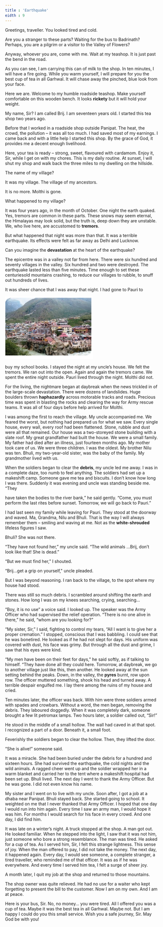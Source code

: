 ```yaml
---
title : 'Earthquake'
eidth : 9
---
```


Greetings, traveller. You looked tired and cold. 

Are you a stranger to these parts? Waiting for the bus to Badrinath? Perhaps, you are a pilgrim or a visitor to the Valley of Flowers?

 Anyway, whoever you are, come with me. Wait at my teashop. It is just past the bend in the road.

 As you can see, I am carrying this can of milk to the shop. In ten minutes, I will have a fire going. While you warm yourself, I will prepare for you the best cup of tea in all Garhwal. It will chase away the pinched, blue look from your face. 

Here we are. Welcome to my humble roadside teashop. Make yourself comfortable on this wooden bench. It looks **rickety** but it will hold your weight.


My name, Sir? I am called Brij. I am seventeen years old. I started this tea shop two years ago. 

Before that I worked in a roadside shop outside Panipat. The heat, the crowd, the pollution – it was all too much. I had saved most of my earnings. I came back and with a little help I started this shop. By the grace of God, it provides me a decent enough livelihood.

 Here, your tea is ready – strong, sweet, flavoured with cardamom. Enjoy it, Sir, while I get on with my chores. This is my daily routine. At sunset, I will shut my shop and walk back the three miles to my dwelling on the hillside.

 The name of my village?

 It was my village. The village of my ancestors.

 It is no more. Molthi is gone. 

What happened to my village?


It was four years ago, in the month of October. One night the earth quaked. Yes, tremors are common in these parts. These snows may seem eternal, the Himalayas may look solid, but the truth is, deep down they are unstable. We, who live here, are accustomed to **tremors**. 

But what happened that night was more than that. It was a terrible earthquake. Its effects were felt as far away as Delhi and Lucknow. 

Can you imagine the **devastation** at the heart of the earthquake?

 The epicentre was in a valley not far from here. There were six hundred and seventy villages in the valley. Six hundred and two were destroyed. The earthquake lasted less than five minutes. Time enough to set these centuriesold mountains crashing, to reduce our villages to rubble, to snuff out hundreds of lives.

 It was sheer chance that I was away that night. I had gone to Pauri to

![](13.png)

buy my school books. I stayed the night at my uncle’s house. We felt the tremors. We ran out into the open. Again and again the tremors came. We spent the entire night outside. Pauri lived through the night. Molthi did not.


For the living, the nightmare began at daybreak when the news trickled in of the large-scale devastation. There were dozens of landslides. Huge boulders thrown **haphazardly** across motorable tracks and roads. Precious time was spent in blasting the rocks and clearing the way for Army rescue teams. It was all of four days before help arrived for Molthi.

 I was among the first to reach the village. My uncle accompanied me. We feared the worst, but nothing had prepared us for what we saw. Every single house, every wall, every roof had been flattened. Stone, rubble and dust were all that remained. Our house was a two-storeyed stone building with a slate roof. My great grandfather had built the house. We were a small family. My father had died after an illness, just fourteen months ago. My mother took care of us. We were three children. I was the oldest. My brother Nilu was ten. Bhuli, my two-year-old sister, was the baby of the family. My grandmother lived with us. 

When the soldiers began to clear the **debris**, my uncle led me away. I was in a complete daze, too numb to feel anything. The soldiers had set up a makeshift camp. Someone gave me tea and biscuits. I don’t know how long I was there. Suddenly it was evening and uncle was standing beside me. “They


have taken the bodies to the river bank,” he said gently. “Come, you must perform the last rites before sunset. Tomorrow, we will go back to Pauri.”

I had last seen my family while leaving for Pauri. They stood at the doorway and waved. Ma, Grandma, Nilu and Bhuli. That is the way I will always remember them – smiling and waving at me. Not as the **white-shrouded** lifeless figures I saw.

 Bhuli? She was not there.

“They have not found her,” my uncle said. “The wild animals …Brij, don’t look like that! She is dead.”

 “But we must find her,” I shouted.

 “Brij…get a grip on yourself," uncle pleaded.

 But I was beyond reasoning. I ran back to the village, to the spot where my house had stood. 

There was still so much debris. I scrambled around shifting the earth and stones. How long I was on my knees searching, crying, searching… 

“Boy, it is no use” a voice said. I looked up. The speaker was the Army Officer who had supervised the relief operation. “There is no one alive in there,” he said, “whom are you looking for?” 

“My sister, Sir,” I said, fighting to control my tears, “All I want is to give her a proper cremation.” I stopped, conscious that I was babbling. I could see that he was bonetired. He looked as if he had not slept for days. His uniform was covered with dust, his face was grimy. But through all the dust and grime, I saw that his eyes were kind.

“My men have been on their feet for days," he said softly, as if talking to himself. “They have done all they could here. Tomorrow, at daybreak, we go to another village just like this, then another. He looked away at the sun setting behind the peaks. Down, in the valley, the **pyres** burnt, row upon row. The officer muttered something, shook his head and turned away. A terrible despair engulfed me. I lay there among the ruins of my house and cried.

Ten minutes later, the officer was back. With him were three soldiers armed with spades and crowbars. Without a word, the men began, removing the debris. They laboured doggedly. When it was completely dark, someone brought a few lit petromax lamps. Two hours later, a soldier called out, “Sir!”

 He stood in the middle of a small hollow. The wall had caved in at that spot. I recognized a part of a door. Beneath it, a small foot.

 Feverishly the soldiers began to clear the hollow. Then, they lifted the door.

 “She is alive!” someone said. 

It was a miracle. She had been buried under the debris for a hundred and sixteen hours. She had survived the earthquake, the cold nights and the wild animals. A ragged cheer went up and the soldier wrapped her in a warm blanket and carried her to the tent where a makeshift hospital had been set up. Bhuli lived. The next day I went to thank the Army Officer. But he was gone. I did not even know his name.

My sister and I went on to live with my uncle. Soon after, I got a job at a dhaba near Panipat. Bhuli stayed back. She started going to school. It weighted on me that I never thanked that Army Officer. I hoped that one day I would run into him again. Every time I saw an army man, I would hope it was him. For months I would search for his face in every crowd. And one day, I did find him.

 It was late on a winter’s night. A truck stopped at the shop. A man got out. He looked familiar. When he stepped into the light, I saw that it was not him, just someone who bore a strong resemblance. The man was tired. He asked for a cup of tea. As I served him, Sir, I felt this strange lightness. This sense of joy. When the man offered to pay, I did not take the money. The next day, it happened again. Every day, I would see someone, a complete stranger, a tired traveller, who reminded me of that officer. It was as if he was everywhere. And every time I served him tea, I felt a surge of sheer joy.

 A month later, I quit my job at the shop and returned to those mountains.

The shop owner was quite relieved. He had no use for a waiter who kept forgetting to present the bill to the customer. Now I am on my own. And I am at peace. 

Here is your bus, Sir. No, no money… you were tired. All I offered you was a cup of tea. Maybe it was the best tea in all Garhwal. Maybe not. But I am happy I could do you this small service. Wish you a safe journey, Sir. May God be with you!


